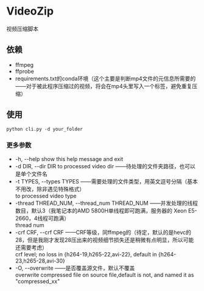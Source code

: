 # VideoZip
 视频压缩脚本

## 依赖
- ffmpeg
- ffprobe
- requirements.txt的conda环境（这个主要是判断mp4文件的元信息所需要的——对于被此程序压缩过的视频，将会在mp4头里写入一个标签，避免重复压缩）

## 使用
`python cli.py -d your_folder`

### 更多参数

-   -h, --help            show this help message and exit                                                         
-   -d DIR, --dir DIR     to processed video dir         ——待处理的文件夹路径，也可以是单个文件名                                                         
-   -t TYPES, --types TYPES                              ——需要处理的文件类型，用英文逗号分隔（基本不用改，除非遇见特殊格式）                                                         
                        to processed video type                                                                 
-   -thread THREAD_NUM, --thread_num THREAD_NUM          ——并发处理的线程数目，默认3（我笔记本的AMD 5800H单线程即可跑满，服务器的 Xeon E5-2660，4线程可跑满）                                                         
                        thread num                                                                              
-   -crf CRF, --crf CRF                                  ——CRF等级，同ffmpeg的（待定，默认的是hevc的28，但是我刚才发现28压出来的视频细节损失还是稍微有点明显，所以可能还需要考虑）       
                        crf level; no loss in {h264-19,h265-22,avi-22}, default in {h264-23,h265-28,avi-30}     
-   -O, --overwrite                                      ——是否覆盖源文件，默认不覆盖                   
                        overwrite compressed file on source file,default is not, and named it as "compressed_xx"


